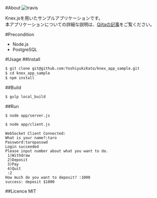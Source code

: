 #About
![travis](https://travis-ci.org/YoshiyukiKato/knex_app_sample.svg?branch=master)

Knex.jsを用いたサンプルアプリケーションです。  
本アプリケーションについての詳細な説明は、[Qiitaの記事](http://qiita.com/YoshiyukiKato/items/59c9ac742536d706b322)をご覧ください。

#Precondition

* Node.js
* PostgreSQL

#Usage
##Install

```sh
$ git clone git@github.com:YoshiyukiKato/knex_app_sample.git
$ cd knex_app_sample
$ npm install
```
##Build

```sh
$ gulp local_build
```

##Run

```sh
$ node app/server.js
```

```sh
$ node app/client.js
```

```
WebSocket Client Connected:
What is your name?:taro
Password:taropasswd
Login succeeded
Please input number about what you want to do.
 1)Withdraw
 2)Deposit
 3)Pay
 4)Quit
 :2
How much do you want to deposit? :1000
success: deposit $1000
````

##Licence
MIT
